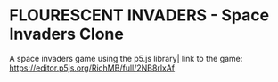 # FLOURESCENT INVADERS - Space Invaders Clone
A space invaders game using the p5.js library|
link to the game:
https://editor.p5js.org/RichMB/full/2NB8rlxAf
